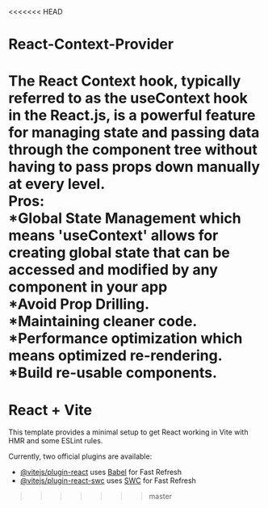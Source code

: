 <<<<<<< HEAD
# React-Context-Provider   
The React Context hook, typically referred to as the useContext hook in the React.js, is a powerful feature for managing state and passing data through the component tree without having to pass props down manually at every level.     
Pros:     
*Global State Management which means 'useContext' allows for creating global state that can be accessed and modified by any component in your app     
*Avoid Prop Drilling.    
*Maintaining cleaner code.     
*Performance optimization which means optimized re-rendering.    
*Build re-usable components.    
=======
# React + Vite

This template provides a minimal setup to get React working in Vite with HMR and some ESLint rules.

Currently, two official plugins are available:

- [@vitejs/plugin-react](https://github.com/vitejs/vite-plugin-react/blob/main/packages/plugin-react/README.md) uses [Babel](https://babeljs.io/) for Fast Refresh
- [@vitejs/plugin-react-swc](https://github.com/vitejs/vite-plugin-react-swc) uses [SWC](https://swc.rs/) for Fast Refresh
>>>>>>> master
